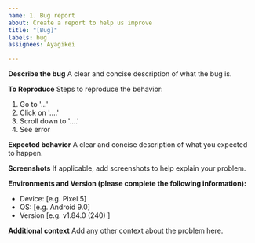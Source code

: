 ```yaml
---
name: 1. Bug report
about: Create a report to help us improve
title: "[Bug]"
labels: bug
assignees: Ayagikei

---
```


**Describe the bug**
A clear and concise description of what the bug is.

**To Reproduce**
Steps to reproduce the behavior:
1. Go to '...'
2. Click on '....'
3. Scroll down to '....'
4. See error

**Expected behavior**
A clear and concise description of what you expected to happen.

**Screenshots**
If applicable, add screenshots to help explain your problem.

**Environments and Version (please complete the following information):**
 - Device: [e.g. Pixel 5]
 - OS: [e.g. Android 9.0]
 - Version [e.g. v1.84.0 (240) ]

**Additional context**
Add any other context about the problem here.
